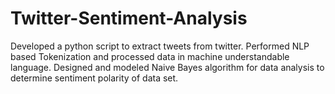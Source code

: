 # Twitter-Sentiment-Analysis
Developed a python script to extract tweets from twitter. 
Performed NLP based Tokenization and processed data in machine understandable language. 
Designed and modeled Naive Bayes algorithm for data analysis to determine sentiment polarity of data set.
